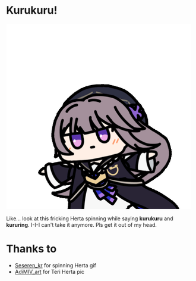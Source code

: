 # Kurukuru!
![Herta spinning](https://raw.githubusercontent.com/AozoraDev/kurukuru/main/img/herta-kurukuru.gif)

Like... look at this fricking Herta spinning while saying **kurukuru** and **kururing**.
I-I-I can't take it anymore. Pls get it out of my head.
# Thanks to
- [Seseren_kr](https://twitter.com/Seseren_kr) for spinning Herta gif
- [AdiMIV_art](https://twitter.com/AdimivA) for Teri Herta pic
